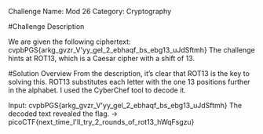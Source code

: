 Challenge Name: Mod 26
Category: Cryptography

  #Challenge Description

We are given the following ciphertext:
cvpbPGS{arkg_gvzr_V'yy_gel_2_ebhaqf_bs_ebg13_uJdSftmh}
The challenge hints at ROT13, which is a Caesar cipher with a shift of 13.

#Solution Overview
From the description, it’s clear that ROT13 is the key to solving this. ROT13 substitutes each letter with the one 13 positions further in the alphabet.
I used the CyberChef tool to decode it.

Input: cvpbPGS{arkg_gvzr_V'yy_gel_2_ebhaqf_bs_ebg13_uJdSftmh}
The decoded text revealed the flag.
-> picoCTF{next_time_I'll_try_2_rounds_of_rot13_hWqFsgzu}

